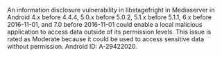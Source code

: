 An information disclosure vulnerability in libstagefright in Mediaserver in Android 4.x before 4.4.4, 5.0.x before 5.0.2, 5.1.x before 5.1.1, 6.x before 2016-11-01, and 7.0 before 2016-11-01 could enable a local malicious application to access data outside of its permission levels. This issue is rated as Moderate because it could be used to access sensitive data without permission. Android ID: A-29422020.
